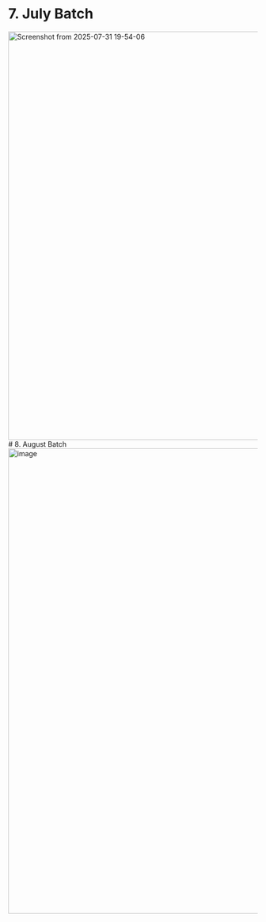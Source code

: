 # 7. July Batch
<img width="1590" height="825" alt="Screenshot from 2025-07-31 19-54-06" src="https://github.com/user-attachments/assets/cc324335-1ec3-43d7-9f1a-0efcb9da1da7" />
# 8. August Batch
<img width="1910" height="940" alt="image" src="https://github.com/user-attachments/assets/d04a3ab2-c49e-4c41-8715-5644375b06a5" />
